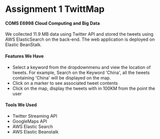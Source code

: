 # Assignment 1  TwittMap 
#### COMS E6998 Cloud Computing and Big Data 

We collected 11.9 MB data using Twitter API and stored the tweets using AWS ElasticSearch on the back-end. The web application is deployed on Elastic BeanStalk.
#### Features We Have

  - Select a keyword from the dropdownmenu and view the location of tweets. For example, Search on the Keyword 'China', all the tweets containing 'China' will be displayed on the map.
  - Click on a marker to see associated tweet contents
  - Click on the map, display the tweets with in 100KM from the point the user 
#### Tools We Used
  - Twitter Streaming API
  - GoogleMaps API
  - AWS Elastic Search
  - AWS Elastic Beanstalk
